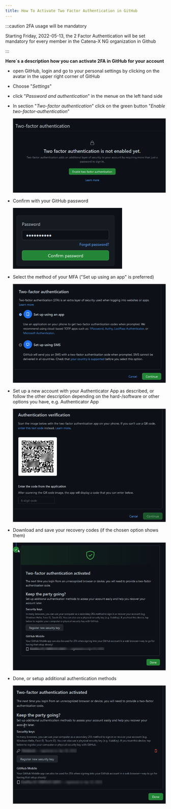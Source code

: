 ```yaml
---
title: How To Activate Two Factor Authentication in GitHub
---
```


:::caution 2FA usage will be mandatory

Starting Friday, 2022-05-13, the 2 Factor Authentication will be set mandatory for every member in the Catena-X NG organization in Github

:::

**Here´s a description how you can activate 2FA in GitHub for your account**

- open GitHub, login and go to your personal settings by clicking on the avatar in the upper right corner of GitHub
- Choose "*Settings*"
- click "*Password and authentication*" in the menue on the left hand side
- In section "*Two-factor authentication*" click on the green button "*Enable two-factor-authentication*"

	![2fa not enabled yet](assets/2fa-1.png)

- Confirm with your GitHub password

	![confirm 2fa](assets/2fa-2.png)

- Select the method of your MFA ("Set up using an app" is preferred)

	![select 2fa method](assets/2fa-3.png)

- Set up a new account with your Authenticator App as described, or follow  the other description depending on the hard-/software or other options you have, e.g. Authenticator App

	![setup with authenticator app](assets/2fa-4.png)
	
- Download and save your recovery codes (if the chosen option shows them)

	![2fa done](assets/2fa-5.png)
	
- Done, or setup additional authentication methods

	![2fa done with additional](assets/2fa-6.png)
